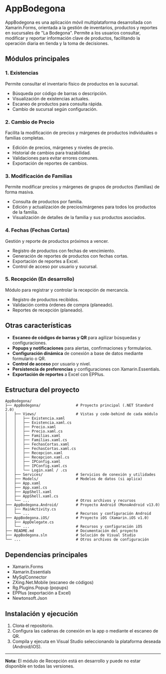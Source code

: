 # AppBodegona

AppBodegona es una aplicación móvil multiplataforma desarrollada con Xamarin.Forms, orientada a la gestión de inventarios, productos y reportes en sucursales de "La Bodegona". Permite a los usuarios consultar, modificar y reportar información clave de productos, facilitando la operación diaria en tienda y la toma de decisiones.

## Módulos principales

### 1. Existencias
Permite consultar el inventario físico de productos en la sucursal.  
- Búsqueda por código de barras o descripción.
- Visualización de existencias actuales.
- Escaneo de productos para consulta rápida.
- Cambio de sucursal según configuración.

### 2. Cambio de Precio
Facilita la modificación de precios y márgenes de productos individuales o familias completas.
- Edición de precios, márgenes y niveles de precio.
- Historial de cambios para trazabilidad.
- Validaciones para evitar errores comunes.
- Exportación de reportes de cambios.

### 3. Modificación de Familias
Permite modificar precios y márgenes de grupos de productos (familias) de forma masiva.
- Consulta de productos por familia.
- Edición y actualización de precios/márgenes para todos los productos de la familia.
- Visualización de detalles de la familia y sus productos asociados.

### 4. Fechas (Fechas Cortas)
Gestión y reporte de productos próximos a vencer.
- Registro de productos con fechas de vencimiento.
- Generación de reportes de productos con fechas cortas.
- Exportación de reportes a Excel.
- Control de acceso por usuario y sucursal.

### 5. Recepción (En desarrollo)
Módulo para registrar y controlar la recepción de mercancía.
- Registro de productos recibidos.
- Validación contra órdenes de compra (planeado).
- Reportes de recepción (planeado).

## Otras características

- **Escaneo de códigos de barras y QR** para agilizar búsquedas y configuraciones.
- **Popups y notificaciones** para alertas, confirmaciones y formularios.
- **Configuración dinámica** de conexión a base de datos mediante formulario o QR.
- **Control de acceso** por usuario y nivel.
- **Persistencia de preferencias** y configuraciones con Xamarin.Essentials.
- **Exportación de reportes** a Excel con EPPlus.

## Estructura del proyecto

```
AppBodegona/
├── AppBodegona/                # Proyecto principal (.NET Standard 2.0)
│   ├── Views/                  # Vistas y code-behind de cada módulo
│   │   ├── Existencia.xaml
│   │   ├── Existencia.xaml.cs
│   │   ├── Precio.xaml
│   │   ├── Precio.xaml.cs
│   │   ├── Familias.xaml
│   │   ├── Familias.xaml.cs
│   │   ├── FechasCortas.xaml
│   │   ├── FechasCortas.xaml.cs
│   │   ├── Recepcion.xaml
│   │   ├── Recepcion.xaml.cs
│   │   ├── IPConfig.xaml
│   │   ├── IPConfig.xaml.cs
│   │   └── Login.xaml / .cs
│   ├── Services/               # Servicios de conexión y utilidades
│   ├── Models/                 # Modelos de datos (si aplica)
│   ├── App.xaml
│   ├── App.xaml.cs
│   ├── AppShell.xaml
│   ├── AppShell.xaml.cs
│   └── ...                     # Otros archivos y recursos
├── AppBodegona.Android/        # Proyecto Android (MonoAndroid v13.0)
│   ├── MainActivity.cs
│   └── ...                     # Recursos y configuración Android
├── AppBodegona.iOS/            # Proyecto iOS (Xamarin.iOS v1.0)
│   ├── AppDelegate.cs
│   └── ...                     # Recursos y configuración iOS
├── README.md                   # Documentación del proyecto
├── AppBodegona.sln             # Solución de Visual Studio
└── ...                         # Otros archivos de configuración
```

## Dependencias principales

- Xamarin.Forms
- Xamarin.Essentials
- MySqlConnector
- ZXing.Net.Mobile (escaneo de códigos)
- Rg.Plugins.Popup (popups)
- EPPlus (exportación a Excel)
- Newtonsoft.Json

## Instalación y ejecución

1. Clona el repositorio.
2. Configura las cadenas de conexión en la app o mediante el escaneo de QR.
3. Compila y ejecuta en Visual Studio seleccionando la plataforma deseada (Android/iOS).

---

**Nota:** El módulo de Recepción está en desarrollo y puede no estar disponible en todas las versiones.
